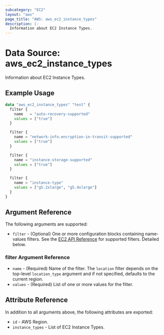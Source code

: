 ```yaml
---
subcategory: "EC2"
layout: "aws"
page_title: "AWS: aws_ec2_instance_types"
description: |-
  Information about EC2 Instance Types.
---
```


# Data Source: aws_ec2_instance_types

Information about EC2 Instance Types.

## Example Usage

```terraform
data "aws_ec2_instance_types" "test" {
  filter {
    name   = "auto-recovery-supported"
    values = ["true"]
  }

  filter {
	name = "network-info.encryption-in-transit-supported"
	values = ["true"]
  }

  filter {
	name = "instance-storage-supported"
	values = ["true"]
  }

  filter {
	name = "instance-type"
	values = ["g5.2xlarge", "g5.4xlarge"]
  }
}
```

## Argument Reference

The following arguments are supported:

* `filter` - (Optional) One or more configuration blocks containing name-values filters. See the [EC2 API Reference](https://docs.aws.amazon.com/AWSEC2/latest/APIReference/API_DescribeInstanceTypes.html) for supported filters. Detailed below.

### filter Argument Reference

* `name` - (Required) Name of the filter. The `location` filter depends on the top-level `location_type` argument and if not specified, defaults to the current region.
* `values` - (Required) List of one or more values for the filter.

## Attribute Reference

In addition to all arguments above, the following attributes are exported:

* `id` - AWS Region.
* `instance_types` - List of EC2 Instance Types.

